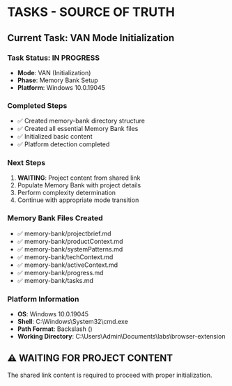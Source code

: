 # TASKS - SOURCE OF TRUTH

## Current Task: VAN Mode Initialization

### Task Status: IN PROGRESS
- **Mode**: VAN (Initialization)
- **Phase**: Memory Bank Setup
- **Platform**: Windows 10.0.19045

### Completed Steps
- ✅ Created memory-bank directory structure
- ✅ Created all essential Memory Bank files
- ✅ Initialized basic content
- ✅ Platform detection completed

### Next Steps
1. **WAITING**: Project content from shared link
2. Populate Memory Bank with project details
3. Perform complexity determination
4. Continue with appropriate mode transition

### Memory Bank Files Created
- ✅ memory-bank/projectbrief.md
- ✅ memory-bank/productContext.md
- ✅ memory-bank/systemPatterns.md
- ✅ memory-bank/techContext.md
- ✅ memory-bank/activeContext.md
- ✅ memory-bank/progress.md
- ✅ memory-bank/tasks.md

### Platform Information
- **OS**: Windows 10.0.19045
- **Shell**: C:\Windows\System32\cmd.exe
- **Path Format**: Backslash (\)
- **Working Directory**: C:\Users\Admin\Documents\labs\browser-extension

## ⚠️ WAITING FOR PROJECT CONTENT
The shared link content is required to proceed with proper initialization.
